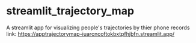 # streamlit_trajectory_map
A streamlit app for visualizing people's trajectories by thier phone records \
link: https://apptrajectorymap-iuarcncoftokbxtpfhjbfn.streamlit.app/
